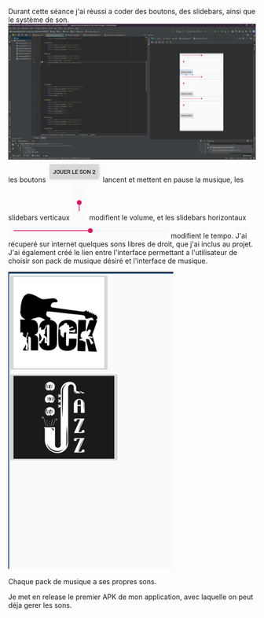Durant cette séance j'ai réussi a coder des boutons, des slidebars, ainsi que le système de son.
![Capture d'écran 2eme semaine](https://github.com/Axel06c/Gant-Musical-Arduino/blob/master/lib/Images/Seance%202.png)
les boutons ![bouton](https://github.com/Axel06c/Gant-Musical-Arduino/blob/master/lib/Images/Bouton%20de%20son.png) lancent et mettent en pause la musique,
les slidebars verticaux ![slidebar verticale](https://github.com/Axel06c/Gant-Musical-Arduino/blob/master/lib/Images/Sidebar%20verticale.png) modifient le volume,
et les slidebars horizontaux ![slidebar horizontaux](https://github.com/Axel06c/Gant-Musical-Arduino/blob/master/lib/Images/Sidebar%20horizontal.png) modifient le tempo.
J'ai récuperé sur internet quelques sons libres de droit, que j'ai inclus au projet.
J'ai également créé le lien entre l'interface permettant a l'utilisateur de choisir son pack de musique désiré et l'interface de musique.

![choix pack musique](https://github.com/Axel06c/Gant-Musical-Arduino/blob/master/lib/Images/Choix%20de%20sons.png)

Chaque pack de musique a ses propres sons.

Je met en release le premier APK de mon application, avec laquelle on peut déja gerer les sons.
